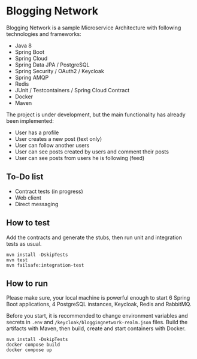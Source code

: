 # Blogging Network

Blogging Network is a sample Microservice Architecture with 
following technologies and frameworks:

- Java 8
- Spring Boot
- Spring Cloud
- Spring Data JPA / PostgreSQL
- Spring Security / OAuth2 / Keycloak
- Spring AMQP
- Redis
- JUnit / Testcontainers / Spring Cloud Contract
- Docker
- Maven

The project is under development, but the main functionality has already been 
implemented:

- User has a profile
- User creates a new post (text only)
- User can follow another users
- User can see posts created by users and comment their posts
- User can see posts from users he is following (feed)

## To-Do list

- Contract tests (in progress)
- Web client
- Direct messaging

## How to test

Add the contracts and generate the stubs, then run unit and integration tests as usual.

```
mvn install -DskipTests
mvn test
mvn failsafe:integration-test
```

## How to run

Please make sure, your local machine is powerful enough to start 6 Spring Boot 
applications, 4 PostgreSQL instances, Keycloak, Redis and RabbitMQ. 

Before you start, it is recommended to change environment variables and secrets
in `.env` and  `/keycloak/bloggingnetwork-realm.json` files. 
Build the artifacts with Maven, then build, create and start containers 
with Docker. 

```
mvn install -DskipTests
docker compose build
docker compose up
```



